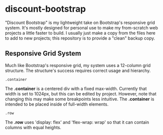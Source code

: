 # discount-bootstrap
"Discount Bootstrap" is my lightweight take on Bootstrap's responsive grid system. It's mostly designed for personal use to make my from-scratch web projects a little faster to build. I usually just make a copy from the files here to add to new projects; this repository is to provide a "clean" backup copy.

## Responsive Grid System
Much like Bootstrap's responsive grid, my system uses a 12-column grid structure. The structure's success requires correct usage and hierarchy.
```
.container
```
The **.container** is a centered div with a fixed max-width. Currently that width is set to 1024px, but this can be edited by project. However, note that changing this may make some breakpoints less intuitive. The **.container** is intended to be placed inside of full-width elements.

```
.row
```
The **.row** uses 'display: flex' and 'flex-wrap: wrap' so that it can contain columns with equal heights. 
